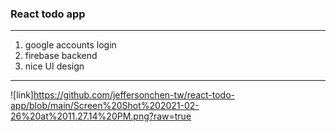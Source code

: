 ### React todo app
***
1. google accounts login
2. firebase backend
3. nice UI design
*****
![link]https://github.com/jeffersonchen-tw/react-todo-app/blob/main/Screen%20Shot%202021-02-26%20at%2011.27.14%20PM.png?raw=true
